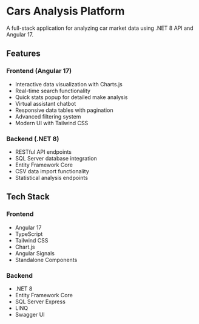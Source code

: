 # Cars Analysis Platform

A full-stack application for analyzing car market data using .NET 8 API and Angular 17.

## Features

### Frontend (Angular 17)
- Interactive data visualization with Charts.js
- Real-time search functionality
- Quick stats popup for detailed make analysis
- Virtual assistant chatbot
- Responsive data tables with pagination
- Advanced filtering system
- Modern UI with Tailwind CSS

### Backend (.NET 8)
- RESTful API endpoints
- SQL Server database integration
- Entity Framework Core
- CSV data import functionality
- Statistical analysis endpoints

## Tech Stack

### Frontend
- Angular 17
- TypeScript
- Tailwind CSS
- Chart.js
- Angular Signals
- Standalone Components

### Backend
- .NET 8
- Entity Framework Core
- SQL Server Express
- LINQ
- Swagger UI
